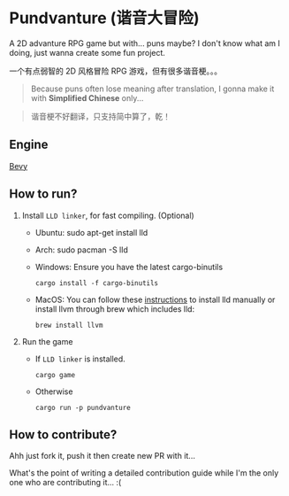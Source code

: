 # Pundvanture (谐音大冒险)

A 2D advanture RPG game but with... puns maybe? I don't know what am I doing, just wanna create some fun project.

一个有点弱智的 2D 风格冒险 RPG 游戏，但有很多谐音梗。。。

> Because puns often lose meaning after translation, I gonna make it with **Simplified Chinese** only...

> 谐音梗不好翻译，只支持简中算了，乾！

## Engine

[Bevy](https://bevyengine.org/)

## How to run?

1. Install `LLD linker`, for fast compiling. (Optional)

    - Ubuntu: sudo apt-get install lld

    - Arch: sudo pacman -S lld

    - Windows: Ensure you have the latest cargo-binutils

        ```
        cargo install -f cargo-binutils
        ```

    - MacOS: You can follow these [instructions](https://lld.llvm.org/MachO/index.html) to install lld manually or install llvm through brew which includes lld: 
        
        ```
        brew install llvm
        ```

2. Run the game

    - If `LLD linker` is installed.

        ```
        cargo game
        ```

    - Otherwise

        ```
        cargo run -p pundvanture
        ```

## How to contribute?

Ahh just fork it, push it then create new PR with it...

What's the point of writing a detailed contribution guide while I'm the only one who are contributing it... :(
